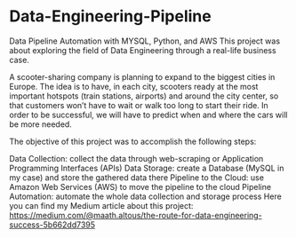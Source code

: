 # Data-Engineering-Pipeline
Data Pipeline Automation with MYSQL, Python, and AWS
This project was about exploring the field of Data Engineering through a real-life business case.

A scooter-sharing company is planning to expand to the biggest cities in Europe. The idea is to have, in each city, scooters ready at the most important hotspots (train stations, airports) and around the city center, so that customers won’t have to wait or walk too long to start their ride. In order to be successful, we will have to predict when and where the cars will be more needed.

The objective of this project was to accomplish the following steps:

Data Collection: collect the data through web-scraping or Application Programming Interfaces (APIs)
Data Storage: create a Database (MySQL in my case) and store the gathered data there
Pipeline to the Cloud: use Amazon Web Services (AWS) to move the pipeline to the cloud
Pipeline Automation: automate the whole data collection and storage process
Here you can find my Medium article about this project:
https://medium.com/@maath.altous/the-route-for-data-engineering-success-5b662dd7395
